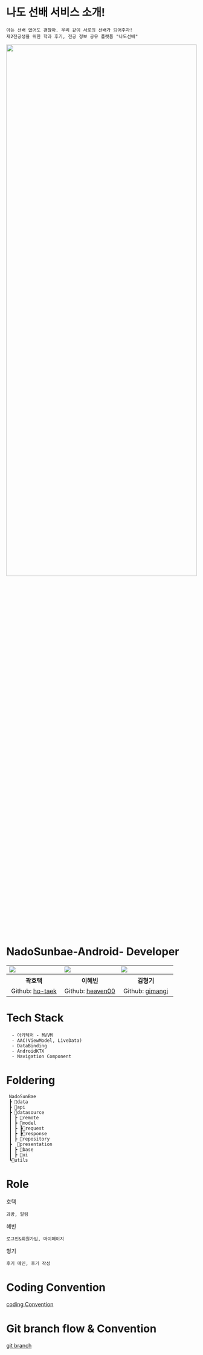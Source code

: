 # 나도 선배 서비스 소개!
```
아는 선배 없어도 괜찮아. 우리 같이 서로의 선배가 되어주자!
제2전공생을 위한 학과 후기, 전공 정보 공유 플랫폼 "나도선배"
```


<img src = "https://user-images.githubusercontent.com/71322949/150579866-141f2cdd-8642-4609-ba95-8a3fc3c5fe14.png" width = 100%, height=60%/>



# NadoSunbae-Android- Developer

<table align="center" style = "table-layout: auto; width: 100%; table-layout: fixed;">
  <colgroup>
    <col style="width:33%"/>
    <col style="width:34%"/>
    <col style="width:33%"/>
  </colgroup>
  <tr>
    <td>
      <img src= "https://user-images.githubusercontent.com/71322949/148933402-b714e01c-393d-4450-800c-0313bbeb72d5.jpg"/> 
    </td>
    <td>
      <img src="https://user-images.githubusercontent.com/71322949/148933479-ea7fd417-e7c7-4d6a-b636-d56e79fc2f1f.jpg"/> 
    </td>
    <td>
      <img src="https://user-images.githubusercontent.com/71322949/148933633-3d4271d1-9378-4a1b-9be5-eec87e49753c.jpg"/> 
    </td>
  </tr>
  <tr>
    <th align="center">곽호택</th>
    <th align="center">이혜빈</th>
    <th align="center">김형기</th>
  </tr>
  <tr>
    <td align="center">
     Github: <a href="https://github.com/ho-taek">ho-taek</a>
    </td>
    <td align="center">
     Github: <a href="https://github.com/lhb8106">heaven00</a>
    </td>
    <td align="center">
     Github: <a href="https://github.com/gimangi">gimangi</a>
    </td>
  </tr>
</table>


# Tech Stack
```
  - 아키텍처 - MVVM
  - AAC(ViewModel, LiveData)
  - DataBinding
  - AndroidKTX
  - Navigation Component
```


# Foldering
```
 NadoSunBae
 ┣ 📂data
 ┣ 📂api
 ┣ 📂datasource
 ┃ ┣ 📂remote
 ┃ ┣ 📂model
 ┃ ┣ ┣📂request
 ┃ ┣ ┣📂response
 ┃ ┣ 📂repository
 ┣  📂presentation
 ┃ ┣ 📂base
 ┃ ┣ 📂ui
 ┗📂utils
 ```
 
 # Role
 
 호택
 ```
 과방, 알림
 ```
 
 혜빈
 ```
 로그인&회원가입, 마이페이지
 ```
 형기
 ```
 후기 메인, 후기 작성
 ```
 
 # Coding Convention
 <a href="https://www.notion.so/nadosunbae/Coding-Convention-daa6331444274f4e80ece3a0f474ff6c"> coding Convention</a>
  
 # Git branch flow & Convention
 <a href="https://www.notion.so/nadosunbae/Git-Convention-44921c4f461646cda913c8169db61cf1"> git branch</a>
   
  
    

